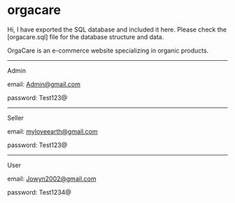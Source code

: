 # orgacare
Hi, I have exported the SQL database and included it here. 
Please check the [orgacare.sql] file for the database structure and data.

OrgaCare is an e-commerce website specializing in organic products.

*******************************
Admin

email: Admin@gmail.com

password: Test123@
*******************************

Seller

email: myloveearth@gmail.com

password: Test123@
*******************************

User

email: Jowyn2002@gmail.com

password: Test1234@

